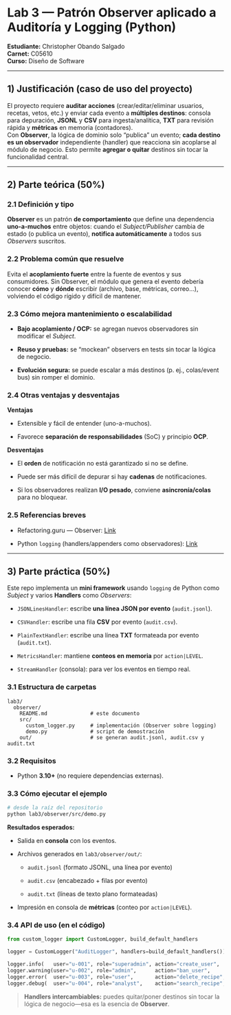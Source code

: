 # Lab 3 — Patrón **Observer** aplicado a Auditoría y Logging (Python)

**Estudiante:** Christopher Obando Salgado  
**Carnet:** C05610  
**Curso:** Diseño de Software

----------

## 1) Justificación (caso de uso del proyecto)

El proyecto requiere **auditar acciones** (crear/editar/eliminar usuarios, recetas, vetos, etc.) y enviar cada evento a **múltiples destinos**: consola para depuración, **JSONL** y **CSV** para ingesta/analítica, **TXT** para revisión rápida y **métricas** en memoria (contadores).  
Con **Observer**, la lógica de dominio solo “publica” un evento; **cada destino es un observador** independiente (handler) que reacciona sin acoplarse al módulo de negocio. Esto permite **agregar o quitar** destinos sin tocar la funcionalidad central.

----------

## 2) Parte teórica (50%)

### 2.1 Definición y tipo

**Observer** es un patrón **de comportamiento** que define una dependencia **uno-a-muchos** entre objetos: cuando el _Subject/Publisher_ cambia de estado (o publica un evento), **notifica automáticamente** a todos sus _Observers_ suscritos.

### 2.2 Problema común que resuelve

Evita el **acoplamiento fuerte** entre la fuente de eventos y sus consumidores. Sin Observer, el módulo que genera el evento debería conocer **cómo** y **dónde** escribir (archivo, base, métricas, correo…), volviendo el código rígido y difícil de mantener.

### 2.3 Cómo mejora mantenimiento o escalabilidad

-   **Bajo acoplamiento / OCP:** se agregan nuevos observadores sin modificar el _Subject_.
    
-   **Reuso y pruebas:** se “mockean” observers en tests sin tocar la lógica de negocio.
    
-   **Evolución segura:** se puede escalar a más destinos (p. ej., colas/event bus) sin romper el dominio.
    

### 2.4 Otras ventajas y desventajas

**Ventajas**

-   Extensible y fácil de entender (uno-a-muchos).
    
-   Favorece **separación de responsabilidades** (SoC) y principio **OCP**.
    

**Desventajas**

-   El **orden** de notificación no está garantizado si no se define.
    
-   Puede ser más difícil de depurar si hay **cadenas** de notificaciones.
    
-   Si los observadores realizan **I/O pesado**, conviene **asincronía/colas** para no bloquear.
    

### 2.5 Referencias breves

-   Refactoring.guru — Observer: [Link](https://refactoring.guru/es/design-patterns/observer)
    
-   Python `logging` (handlers/appenders como observadores): [Link](https://docs.python.org/3/library/logging.html)
    

----------

## 3) Parte práctica (50%)

Este repo implementa un **mini framework** usando `logging` de Python como _Subject_ y varios **Handlers** como _Observers_:

-   `JSONLinesHandler`: escribe **una línea JSON por evento** (`audit.jsonl`).
    
-   `CSVHandler`: escribe una fila **CSV** por evento (`audit.csv`).
    
-   `PlainTextHandler`: escribe una línea **TXT** formateada por evento (`audit.txt`).
    
-   `MetricsHandler`: mantiene **conteos en memoria** por `action|LEVEL`.
    
-   `StreamHandler` (consola): para ver los eventos en tiempo real.
    

### 3.1 Estructura de carpetas

```
lab3/
  observer/
    README.md              # este documento
    src/
      custom_logger.py     # implementación (Observer sobre logging)
      demo.py              # script de demostración
    out/                   # se generan audit.jsonl, audit.csv y audit.txt

```

### 3.2 Requisitos

-   Python **3.10+** (no requiere dependencias externas).
    

### 3.3 Cómo ejecutar el ejemplo

```bash
# desde la raíz del repositorio
python lab3/observer/src/demo.py

```

**Resultados esperados:**

-   Salida en **consola** con los eventos.
    
-   Archivos generados en `lab3/observer/out/`:
    
    -   `audit.jsonl` (formato JSONL, una línea por evento)
        
    -   `audit.csv` (encabezado + filas por evento)
        
    -   `audit.txt` (líneas de texto plano formateadas)
        
-   Impresión en consola de **métricas** (conteo por `action|LEVEL`).
    

### 3.4 API de uso (en el código)

```python
from custom_logger import CustomLogger, build_default_handlers

logger = CustomLogger("AuditLogger", handlers=build_default_handlers())

logger.info(   user="u-001", role="superadmin", action="create_user",   description="Created demo user")
logger.warning(user="u-002", role="admin",      action="ban_user",      description="Temporary ban (24h)")
logger.error(  user="u-003", role="user",       action="delete_recipe",  description="Insufficient permission")
logger.debug(  user="u-004", role="analyst",    action="search_recipe",  description="Query 'tacos'")

```

> **Handlers intercambiables:** puedes quitar/poner destinos sin tocar la lógica de negocio—esa es la esencia de **Observer**.


